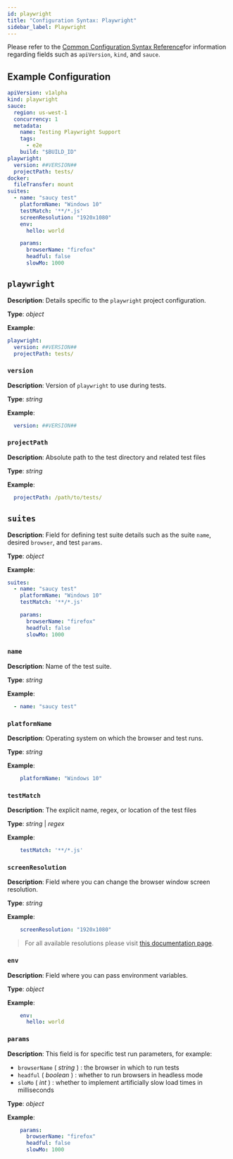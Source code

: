 ```yaml
---
id: playwright
title: "Configuration Syntax: Playwright"
sidebar_label: Playwright
---
```


Please refer to the [Common Configuration Syntax Reference](/testrunner-toolkit/configuration#common-syntax-reference)for information regarding fields such as `apiVersion`, `kind`, and `sauce`.

## Example Configuration

```yaml
apiVersion: v1alpha
kind: playwright
sauce:
  region: us-west-1
  concurrency: 1
  metadata:
    name: Testing Playwright Support
    tags:
      - e2e
    build: "$BUILD_ID"
playwright:
  version: ##VERSION##
  projectPath: tests/
docker:
  fileTransfer: mount
suites:
  - name: "saucy test"
    platformName: "Windows 10"
    testMatch: '**/*.js'
    screenResolution: "1920x1080"
    env:
      hello: world

    params:
      browserName: "firefox"
      headful: false
      slowMo: 1000
```

## `playwright`

__Description__: Details specific to the `playwright` project configuration.

__Type__: *object*

__Example__:
```yaml
playwright:
  version: ##VERSION##
  projectPath: tests/
```

### `version`

__Description__: Version of `playwright` to use during tests.

__Type__: *string*

__Example__:
```yaml
  version: ##VERSION##
```

### `projectPath`

__Description__: Absolute path to the test directory and related test files

__Type__: *string*

__Example__:
```yaml
  projectPath: /path/to/tests/
```

## `suites`

__Description__: Field for defining test suite details such as the suite `name`, desired `browser`, and test `params`.

__Type__: *object*

__Example__:
```yaml
suites:
  - name: "saucy test"
    platformName: "Windows 10"
    testMatch: '**/*.js'

    params:
      browserName: "firefox"
      headful: false
      slowMo: 1000
```

### `name`

__Description__: Name of the test suite.

__Type__: *string*

__Example__:
```yaml
  - name: "saucy test"
```

### `platformName`

__Description__: Operating system on which the browser and test runs.

__Type__: *string*

__Example__:
```yaml
    platformName: "Windows 10"
```

### `testMatch`

__Description__: The explicit name, regex, or location of the test files

__Type__: *string* | *regex*

__Example__:
```yaml
    testMatch: '**/*.js'
```

### `screenResolution`

__Description__: Field where you can change the browser window screen resolution.

__Type__: *string*

__Example__:
```yaml
    screenResolution: "1920x1080"
```

> For all available resolutions please visit [this documentation page](https://wiki.saucelabs.com/display/DOCS/Test+Configuration+Options#TestConfigurationOptions-SauceLabsCustomTestingOptions).

### `env`

__Description__: Field where you can pass environment variables.

__Type__: *object*

__Example__:
```yaml
    env:
      hello: world
```

### `params`

__Description__: This field is for specific test run parameters, for example:
* `browserName` ( *string* ) : the browser in which to run tests 
* `headful` ( *boolean* ) : whether to run browsers in headless mode
* `sloMo` ( *int* ) : whether to implement artificially slow load times in milliseconds

__Type__: *object*

__Example__:
```yaml
    params:
      browserName: "firefox"
      headful: false
      slowMo: 1000
```